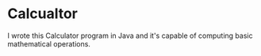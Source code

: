 # Calcualtor
I wrote this Calculator program in Java and it's capable of computing basic mathematical operations.
